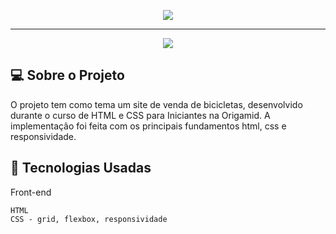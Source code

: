 <p align="center">
  <img width="auto" height="auto"  src="https://user-images.githubusercontent.com/46323667/147964924-522ef5ce-133c-4dba-b395-ab09cf282acc.png">
</p>
<hr>


<p align="center">
  <img max-width="auto" height="auto"  src="https://user-images.githubusercontent.com/46323667/147964043-98c6ca36-8af7-41e2-a038-57dc0f92cb11.gif">
</p>



## 💻  Sobre o Projeto
O projeto tem como tema um site de venda de bicicletas, desenvolvido durante o curso de HTML e CSS para Iniciantes na Origamid. 
A implementação foi feita com os principais fundamentos html, css e responsividade.
<br>




## :rocket: Tecnologias Usadas
Front-end 
```
HTML
CSS - grid, flexbox, responsividade


```
